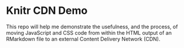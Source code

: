 # Knitr CDN Demo

This repo will help me demonstrate the usefulness, and the process,
of moving JavaScript and CSS code from within the HTML output
of an RMarkdown file to an external Content Delivery Network (CDN).
